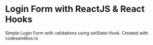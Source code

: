# Login Form with ReactJS & React Hooks

Simple Login Form with validations using setState Hook. Created with codesandbox.io
